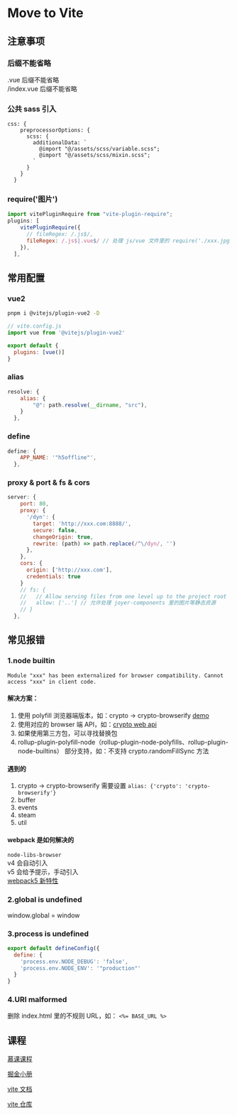 # Move to Vite
## 注意事项
### 后缀不能省略
.vue 后缀不能省略  
/index.vue 后缀不能省略
### 公共 sass 引入
```
css: {
    preprocessorOptions: {
      scss: {
        additionalData: `
          @import "@/assets/scss/variable.scss";
          @import "@/assets/scss/mixin.scss";
        `
      }
    }
  }
```
###  require('图片')
```js
import vitePluginRequire from "vite-plugin-require";
plugins: [
    vitePluginRequire({
      // fileRegex: /.js$/,
      fileRegex: /.js$|.vue$/ // 处理 js/vue 文件里的 require('./xxx.jpg')
    }),
  ],
```
## 常用配置
### vue2
```bash
pnpm i @vitejs/plugin-vue2 -D
```
```js
// vite.config.js
import vue from '@vitejs/plugin-vue2'

export default {
  plugins: [vue()]
}
```
### alias
```js
resolve: {
    alias: {
        "@": path.resolve(__dirname, "src"),
    }
  },
```
### define
```js
define: {
    APP_NAME: '"h5offline"',
  },
```

### proxy & port & fs & cors
```js
server: {
    port: 80,
    proxy: {
      '/dyn': {
        target: 'http://xxx.com:8888/',
        secure: false,
        changeOrigin: true,
        rewrite: (path) => path.replace(/^\/dyn/, '')
      },
    },
    cors: {
      origin: ['http://xxx.com'],
      credentials: true
    }
    // fs: {
    //   // Allow serving files from one level up to the project root
    //   allow: ['..'] // 允许处理 joyer-components 里的图片等静态资源
    // }
  },
```

## 常见报错
### 1.node builtin
`Module "xxx" has been externalized for browser compatibility. Cannot access "xxx" in client code.`

#### 解决方案：

1. 使用 polyfill 浏览器端版本，如：crypto -> crypto-browserify [demo](https://github.com/vitejs/vite/discussions/4479)
2. 使用对应的 browser 端 API，如：[crypto web api](https://developer.mozilla.org/en-US/docs/Web/API/Crypto)
3. 如果使用第三方包，可以寻找替换包
4. rollup-plugin-polyfill-node（rollup-plugin-node-polyfills、rollup-plugin-node-builtins） 部分支持，如：不支持 crypto.randomFillSync 方法


#### 遇到的
1. crypto -> crypto-browserify 需要设置 `alias: {'crypto': 'crypto-browserify'}`     
2. buffer
3. events
4. steam
5. util


#### webpack 是如何解决的

`node-libs-browser`  
v4 会自动引入   
v5 会给予提示，手动引入  
[webpack5 新特性](https://www.jianshu.com/p/eacdd98d25b0)

### 2.global is undefined
window.global = window

### 3.process is undefined
```js
export default defineConfig({
  define: {
    'process.env.NODE_DEBUG': 'false',
    'process.env.NODE_ENV': '"production"'
  }
}
```
### 4.URI malformed
删除 index.html 里的不规则 URL，如： `<%= BASE_URL %>`


## 课程

[慕课课程](https://coding.imooc.com/class/523.html)

[掘金小册](https://s.juejin.cn/ds/2dPSFtU/)

[vite 文档](https://vitejs.cn/)

[vite 仓库](https://github.com/vitejs/vite)
